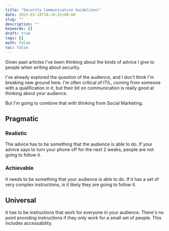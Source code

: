 ```yaml
---
title: "Security Communication Guidelines"
date: 2023-03-24T18:10:32+00:00
slug: ""
description: ""
keywords: []
draft: true
tags: []
math: false
toc: false
---
```


Given past articles I've been thinking about the kinds of advice I give to people when writing about security.

I've already explored the question of the audience, and I don't think I'm breaking new ground here. I'm often critical of ITIL, coming from someone with a qualification in it, but their bit on communication is really good at thinking about your audience.

But I'm going to combine that with thinking from Social Marketing.

## Pragmatic

### Realistic

The advice has to be something that the audience is able to do. If your advice says to turn your phone off for the next 2 weeks, people are not going to follow it.

### Achievable

It needs to be something that your audience is able to do. If it has a set of very complex instructions, is it likely they are going to follow it.

## Universal

It has to be instructions that work for everyone in your audience. There's no point providing instructions if they only work for a small set of people. This includes accessability.
